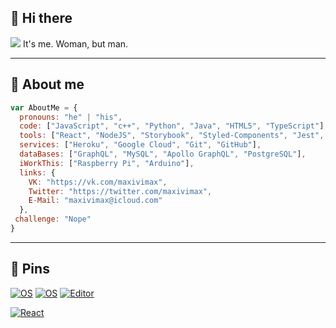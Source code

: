 ## 👋 Hi there
<img src="https://i.pinimg.com/originals/3b/83/15/3b83155598486234070d9f736a9e389d.png">
It's me. Woman, but man.

____

## 📃 About me

```javascript
var AboutMe = {
  pronouns: "he" | "his",
  code: ["JavaScript", "c++", "Python", "Java", "HTML5", "TypeScript"],
  tools: ["React", "NodeJS", "Storybook", "Styled-Components", "Jest", "Docker"],
  services: ["Heroku", "Google Cloud", "Git", "GitHub"],
  dataBases: ["GraphQL", "MySQL", "Apollo GraphQL", "PostgreSQL"],
  iWorkThis: ["Raspberry Pi", "Arduino"],
  links: {
    VK: "https://vk.com/maxivimax",
    Twitter: "https://twitter.com/maxivimax",
    E-Mail: "maxivimax@icloud.com"
  },
 challenge: "Nope"
}
```

____

## 👾 Pins

[![OS](https://img.shields.io/badge/OS-macOS-informational?style=flat-square&logo=apple&logoColor=white)](https://en.wikipedia.org/wiki/MacOS)
[![OS](https://img.shields.io/badge/OS-Windows-informational?style=flat-square&logo=windows&logoColor=white)](https://en.wikipedia.org/wiki/Linux)
[![Editor](https://img.shields.io/badge/Editor-VSCode-blue?style=flat-square&logo=visual-studio-code&logoColor=white)](https://code.visualstudio.com/)

[![React](https://img.shields.io/badge/I%20love-React-4FC08D?style=flat-square&logo=javascript&logoColor=white)](https://vuejs.org/)
